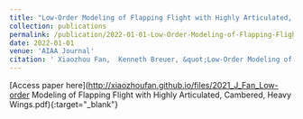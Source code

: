 ```yaml
---
title: "Low-Order Modeling of Flapping Flight with Highly Articulated, Cambered, Heavy Wings"
collection: publications
permalink: /publication/2022-01-01-Low-Order-Modeling-of-Flapping-Flight-with-Highly-Articulated-Cambered-Heavy-Wings
date: 2022-01-01
venue: 'AIAA Journal'
citation: ' Xiaozhou Fan,  Kenneth Breuer, &quot;Low-Order Modeling of Flapping Flight with Highly Articulated, Cambered, Heavy Wings.&quot; AIAA Journal, 2022.'
---
```

[Access paper here](http://xiaozhoufan.github.io/files/2021_J_Fan_Low-order Modeling of Flapping Flight with Highly Articulated, Cambered, Heavy Wings.pdf){:target="_blank"}
